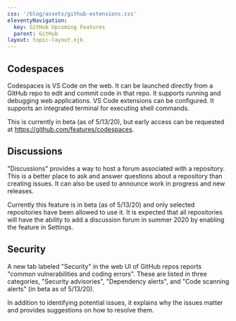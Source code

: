 ```yaml
---
css: '/blog/assets/github-extensions.css'
eleventyNavigation:
  key: GitHub Upcoming Features
  parent: GitHub
layout: topic-layout.njk
---
```


## Codespaces

Codespaces is VS Code on the web.
It can be launched directly from a GitHub repo
to edit and commit code in that repo.
It supports running and debugging web applications.
VS Code extensions can be configured.
It supports an integrated terminal for executing shell commands.

This is currently in beta (as of 5/13/20), but early access can be requested
at <https://github.com/features/codespaces>.

## Discussions

"Discussions" provides a way to host a forum associated with a repository.
This is a better place to ask and answer questions
about a repository than creating issues.
It can also be used to announce work in progress and new releases.

Currently this feature is in beta (as of 5/13/20) and
only selected repositories have been allowed to use it.
It is expected that all repositories will have the ability to
add a discussion forum in summer 2020 by enabling the feature in Settings.

## Security

A new tab labeled "Security" in the web UI of GitHub repos reports
"common vulnerabilities and coding errors".
These are listed in three categories,
"Security advisories", "Dependency alerts",
and "Code scanning alerts" (in beta as of 5/13/20).

In addition to identifying potential issues,
it explains why the issues matter and
provides suggestions on how to resolve them.
